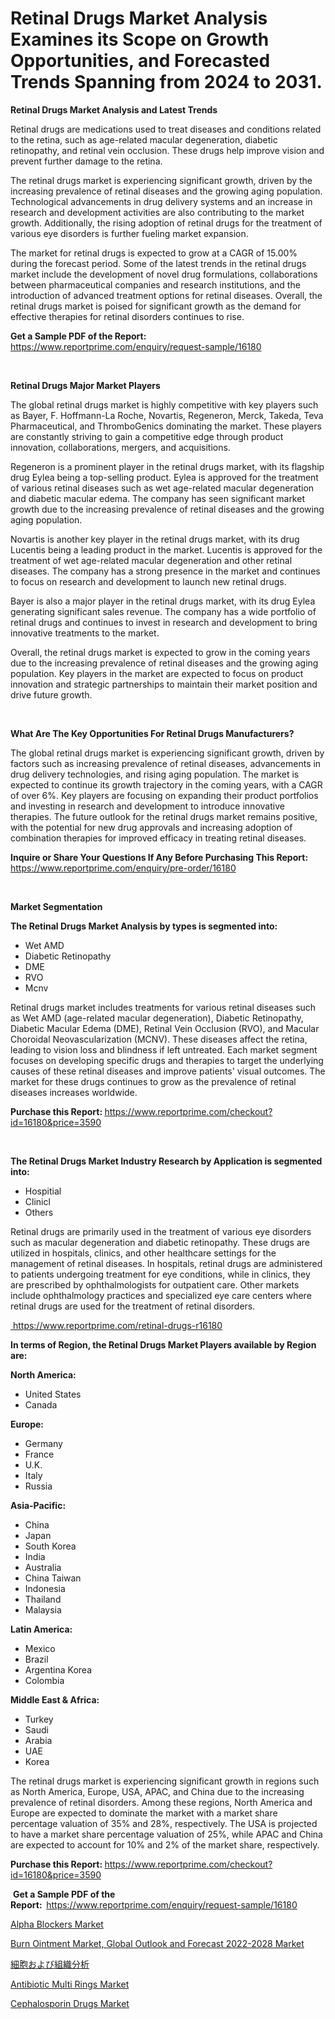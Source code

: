 <p><h1>Retinal Drugs Market Analysis Examines its Scope on Growth Opportunities, and Forecasted Trends Spanning from 2024 to 2031.</h1></p><p><strong>Retinal Drugs Market Analysis and Latest Trends</strong></p>
<p><p>Retinal drugs are medications used to treat diseases and conditions related to the retina, such as age-related macular degeneration, diabetic retinopathy, and retinal vein occlusion. These drugs help improve vision and prevent further damage to the retina.</p><p>The retinal drugs market is experiencing significant growth, driven by the increasing prevalence of retinal diseases and the growing aging population. Technological advancements in drug delivery systems and an increase in research and development activities are also contributing to the market growth. Additionally, the rising adoption of retinal drugs for the treatment of various eye disorders is further fueling market expansion.</p><p>The market for retinal drugs is expected to grow at a CAGR of 15.00% during the forecast period. Some of the latest trends in the retinal drugs market include the development of novel drug formulations, collaborations between pharmaceutical companies and research institutions, and the introduction of advanced treatment options for retinal diseases. Overall, the retinal drugs market is poised for significant growth as the demand for effective therapies for retinal disorders continues to rise.</p></p>
<p><strong>Get a Sample PDF of the Report:&nbsp;</strong> <a href="https://www.reportprime.com/enquiry/request-sample/16180">https://www.reportprime.com/enquiry/request-sample/16180</a></p>
<p>&nbsp;</p>
<p><strong>Retinal Drugs Major Market Players</strong></p>
<p><p>The global retinal drugs market is highly competitive with key players such as Bayer, F. Hoffmann-La Roche, Novartis, Regeneron, Merck, Takeda, Teva Pharmaceutical, and ThromboGenics dominating the market. These players are constantly striving to gain a competitive edge through product innovation, collaborations, mergers, and acquisitions.</p><p>Regeneron is a prominent player in the retinal drugs market, with its flagship drug Eylea being a top-selling product. Eylea is approved for the treatment of various retinal diseases such as wet age-related macular degeneration and diabetic macular edema. The company has seen significant market growth due to the increasing prevalence of retinal diseases and the growing aging population.</p><p>Novartis is another key player in the retinal drugs market, with its drug Lucentis being a leading product in the market. Lucentis is approved for the treatment of wet age-related macular degeneration and other retinal diseases. The company has a strong presence in the market and continues to focus on research and development to launch new retinal drugs.</p><p>Bayer is also a major player in the retinal drugs market, with its drug Eylea generating significant sales revenue. The company has a wide portfolio of retinal drugs and continues to invest in research and development to bring innovative treatments to the market.</p><p>Overall, the retinal drugs market is expected to grow in the coming years due to the increasing prevalence of retinal diseases and the growing aging population. Key players in the market are expected to focus on product innovation and strategic partnerships to maintain their market position and drive future growth.</p></p>
<p>&nbsp;</p>
<p><strong>What Are The Key Opportunities For Retinal Drugs Manufacturers?</strong></p>
<p><p>The global retinal drugs market is experiencing significant growth, driven by factors such as increasing prevalence of retinal diseases, advancements in drug delivery technologies, and rising aging population. The market is expected to continue its growth trajectory in the coming years, with a CAGR of over 6%. Key players are focusing on expanding their product portfolios and investing in research and development to introduce innovative therapies. The future outlook for the retinal drugs market remains positive, with the potential for new drug approvals and increasing adoption of combination therapies for improved efficacy in treating retinal diseases.</p></p>
<p><strong>Inquire or Share Your Questions If Any Before Purchasing This Report:</strong> <a href="https://www.reportprime.com/enquiry/pre-order/16180">https://www.reportprime.com/enquiry/pre-order/16180</a></p>
<p>&nbsp;</p>
<p><strong>Market Segmentation</strong></p>
<p><strong>The Retinal Drugs Market Analysis by types is segmented into:</strong></p>
<p><ul><li>Wet AMD</li><li>Diabetic Retinopathy</li><li>DME</li><li>RVO</li><li>Mcnv</li></ul></p>
<p><p>Retinal drugs market includes treatments for various retinal diseases such as Wet AMD (age-related macular degeneration), Diabetic Retinopathy, Diabetic Macular Edema (DME), Retinal Vein Occlusion (RVO), and Macular Choroidal Neovascularization (MCNV). These diseases affect the retina, leading to vision loss and blindness if left untreated. Each market segment focuses on developing specific drugs and therapies to target the underlying causes of these retinal diseases and improve patients' visual outcomes. The market for these drugs continues to grow as the prevalence of retinal diseases increases worldwide.</p></p>
<p><strong>Purchase this Report:&nbsp;</strong><a href="https://www.reportprime.com/checkout?id=16180&price=3590">https://www.reportprime.com/checkout?id=16180&price=3590</a></p>
<p>&nbsp;</p>
<p><strong>The Retinal Drugs Market Industry Research by Application is segmented into:</strong></p>
<p><ul><li>Hospitial</li><li>Clinicl</li><li>Others</li></ul></p>
<p><p>Retinal drugs are primarily used in the treatment of various eye disorders such as macular degeneration and diabetic retinopathy. These drugs are utilized in hospitals, clinics, and other healthcare settings for the management of retinal diseases. In hospitals, retinal drugs are administered to patients undergoing treatment for eye conditions, while in clinics, they are prescribed by ophthalmologists for outpatient care. Other markets include ophthalmology practices and specialized eye care centers where retinal drugs are used for the treatment of retinal disorders.</p></p>
<p><a href="https://www.reportprime.com/retinal-drugs-r16180">&nbsp;https://www.reportprime.com/retinal-drugs-r16180</a></p>
<p><strong>In terms of Region, the Retinal Drugs Market Players available by Region are:</strong></p>
<p>
    <p> <strong> North America: </strong>
        <ul>
            <li>United States</li>
            <li>Canada</li>
        </ul>
        </p> 
    <p> <strong> Europe: </strong>
        <ul>
            <li>Germany</li>
            <li>France</li>
            <li>U.K.</li>
            <li>Italy</li>
            <li>Russia</li>
        </ul>
        </p> 
    <p> <strong> Asia-Pacific: </strong>
        <ul>
            <li>China</li>
            <li>Japan</li>
            <li>South Korea</li>
            <li>India</li>
            <li>Australia</li>
            <li>China Taiwan</li>
            <li>Indonesia</li>
            <li>Thailand</li>
            <li>Malaysia</li>
        </ul>
        </p> 
    <p> <strong> Latin America: </strong>
        <ul>
            <li>Mexico</li>
            <li>Brazil</li>
            <li>Argentina Korea</li>
            <li>Colombia</li>
        </ul>
        </p> 
    <p> <strong> Middle East & Africa: </strong>
        <ul>
            <li>Turkey</li>
            <li>Saudi</li>
            <li>Arabia</li>
            <li>UAE</li>
            <li>Korea</li>
        </ul>
    </p>
    </p>
<p><p>The retinal drugs market is experiencing significant growth in regions such as North America, Europe, USA, APAC, and China due to the increasing prevalence of retinal disorders. Among these regions, North America and Europe are expected to dominate the market with a market share percentage valuation of 35% and 28%, respectively. The USA is projected to have a market share percentage valuation of 25%, while APAC and China are expected to account for 10% and 2% of the market share, respectively.</p></p>
<p><strong>Purchase this Report: </strong><a href="https://www.reportprime.com/checkout?id=16180&price=3590">https://www.reportprime.com/checkout?id=16180&price=3590</a></p>
<p>&nbsp;<strong>Get a Sample PDF of the Report:&nbsp;&nbsp;</strong><a href="https://www.reportprime.com/enquiry/request-sample/16180">https://www.reportprime.com/enquiry/request-sample/16180</a></p>
<p><strong></strong></p>
<p><p><a href="https://github.com/CliffMedina6/Market-Research-Report-List-6/blob/main/alpha-blockers-market.md">Alpha Blockers Market</a></p><p><a href="https://issuu.com/reportprime-2/docs/burn-ointment-market-global-outlook_1833805a8c5fc7">Burn Ointment Market, Global Outlook and Forecast 2022-2028 Market</a></p><p><a href="https://medium.com/@skylarreilly36/%E7%B4%B0%E8%83%9E%E3%81%8A%E3%82%88%E3%81%B3%E7%B5%84%E7%B9%94%E5%88%86%E6%9E%90%E5%B8%82%E5%A0%B4-2024%E5%B9%B4-2031%E5%B9%B4-%E6%A5%AD%E7%95%8C%E3%81%AE%E6%B4%9E%E5%AF%9F%E3%81%A8%E6%8A%95%E8%B3%87%E6%A9%9F%E4%BC%9A-570ec4457bf1">細胞および組織分析</a></p><p><a href="https://medium.com/@andrew.gibson967/global-antibiotic-multi-rings-market-focus-on-product-type-643d2247b83c">Antibiotic Multi Rings Market</a></p><p><a href="https://github.com/provorikovar/Market-Research-Report-List-6/blob/main/cephalosporin-drugs-market.md">Cephalosporin Drugs Market</a></p></p>